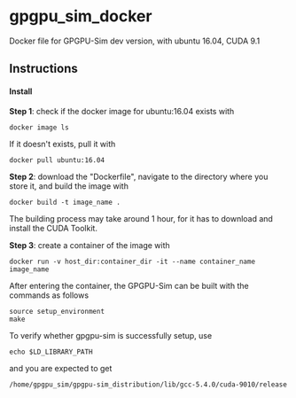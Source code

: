 # gpgpu_sim_docker
Docker file for GPGPU-Sim dev version, with ubuntu 16.04, CUDA 9.1

## Instructions
#### Install
**Step 1**: check if the docker image for ubuntu:16.04 exists with 
```
docker image ls
```
If it doesn't exists, pull it with
```
docker pull ubuntu:16.04
```

**Step 2**: download the "Dockerfile", navigate to the directory where you store it, and build the image with
```
docker build -t image_name .
```
The building process may take around 1 hour, for it has to download and install the CUDA Toolkit.

**Step 3**: create a container of the image with
```
docker run -v host_dir:container_dir -it --name container_name image_name
```
After entering the container, the GPGPU-Sim can be built with the commands as follows
```
source setup_environment
make
```
To verify whether gpgpu-sim is successfully setup, use
```
echo $LD_LIBRARY_PATH
```
and you are expected to get
```
/home/gpgpu_sim/gpgpu-sim_distribution/lib/gcc-5.4.0/cuda-9010/release
```
```


